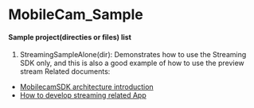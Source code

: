 # MobileCam_Sample

#### Sample project(directies or files) list

1. StreamingSampleAlone(dir): Demonstrates how to use the Streaming SDK only, and this is also a good example of how to use the preview stream
  Related documents:
  - [MobilecamSDK architecture introduction](https://www.yuque.com/tinycloud/mobilecamsdk/ieyef3)
  - [How to develop streaming related App](https://www.yuque.com/tinycloud/mobilecamsdk/uqs0h6/edit)
